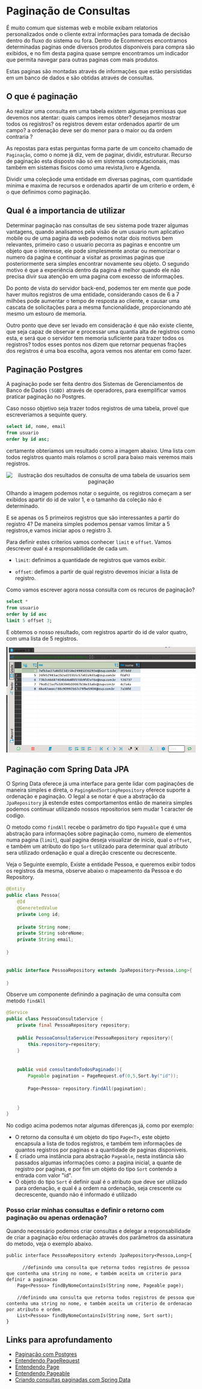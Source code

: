 # Paginação de Consultas
 
 É muito comum que sistemas web e mobile exibam relatorios personalizados onde o cliente extrai informações para tomada de decisão dentro do fluxo do sistema ou fora. Dentro de Ecommerces encontramos determinadas paginas onde diversos produtos disponiveis para compra são exibidos, e no fim desta pagina quase sempre encontramos um indicador que permita navegar para outras paginas com mais produtos.
 
 Estas paginas são montadas através de informações que estão persistidas em um banco de dados e são obtidas através de consultas.

## O que é paginação

Ao realizar uma consulta em uma tabela existem algumas premissas que devemos nos atentar: quais campos iremos obter? desejamos mostrar todos os registros? os registros devem estar ordenados apartir de um campo?  a ordenação deve ser do menor para o maior ou da ordem contraria ?

As repostas para estas perguntas forma parte de um conceito chamado de `Paginação`, como o nome já diz, vem de paginar, dividir, estruturar. Recurso de paginação esta disposto não só em sistemas computacionais, mas também em sistemas fisicos como uma revista,livro e Agenda.

 Dividir uma coleçãode uma entidade em diversas paginas, com quantidade minima e maxima de recursos e ordenados apartir de um criterio e ordem, é o que definimos como paginação. 

## Qual é a importancia de utilizar

Determinar paginação nas consultas de seu sistema pode trazer algumas vantagens, quando analisamos pela visão de um usuario num aplicativo mobile ou de uma pagina da web podemos notar dois motivos bem relevantes, primeiro caso o usuario pecorra as paginas e encontre um objeto que o interesse, ele pode simplesmente anotar ou memorizar o numero da pagina e continuar a visitar as proximas paginas que posteriormente sera simples encontrar novamente seu objeto. O segundo motivo é que a experiência dentro da pagina é melhor quando ele não precisa divir sua atenção em uma pagina com excesso de informações.

Do ponto de vista do servidor back-end, podemos ter em mente que pode haver muitos registros de uma entidade, considerando casos de 6 a 7 milhões pode aumentar o tempo de resposta ao cliente, e causar uma cascata de solicitações para a mesma funcionalidade, proporcionando até mesmo um estouro de memoria. 

Outro ponto que deve ser levado em consideração é que não existe cliente, que seja capaz de observar e processar uma quantia alta de registros como esta, e será que o servidor tem memoria suficiente para trazer todos os registros? todos esses pontos nos dizem que retornar pequenas frações dos registros é uma boa escolha, agora vemos nos atentar em como fazer.

## Paginação Postgres

A paginação pode ser feita dentro dos Sistemas de Gerenciamentos de Banco de Dados `(SGBD)` através de operadores, para exemplificar vamos praticar paginação no  Postgres. 

Caso nosso objetivo seja trazer todos registros de uma tabela, provel que escreveriamos a sequinte query.

```sql
select id, nome, email
from usuario
order by id asc;
```

certamente obteriamos um resultado como  a imagem abaixo. Uma lista com todos registros quanto mais rolamos o scroll para baixo mais veremos mais registros.


<p align="center">
<img alt="ilustração dos resultados de consulta de uma tabela de usuarios sem paginação" src="./imagens/resultado-consulta-usuario-sem-paginacao.png" />
</p>

Olhando a imagem podemos notar o seguinte, os registros começam a ser exibidos apartir do id de valor 1,  e o tamanho da coleção não é determinado. 

E se apenas os 5 primeiros registros que são interessantes a partir do registro 4? De maneira simples podemos pensar vamos limitar a 5 registros,e vamos iniciar apos o registro 3.

Para definir estes criterios vamos conhecer  `limit` e `offset`. Vamos descrever qual é a responsabilidade de cada um.

- `limit`: definimos a quantidade de registros que vamos exibir.

- `offset`: defimos a partir de qual registro devemos iniciar a lista de registro.

Como vamos escrever agora nossa consulta com os recuros de paginação?

```sql 
select *
from usuario 
order by id asc
limit 5 offset 3;
```

E obtemos o nosso resultado, com registros apartir do id de valor quatro, com uma lista de 5 registros.

<p align="center">
<img alt="ilustração dos resultados de consulta de uma tabela de usuarios com paginação" src="./imagens/consulta-com-paginacao-com-postgres.png" />
</p>

## Paginação com Spring Data JPA

O Spring Data oferece já uma interface para gente lidar com paginações de maneira simples e direta, o `PagingAndSortingRepository` oferece suporte a ordenação e paginação. O legal a se notar é que a abstração da `JpaRepository` já estende estes  comportamentos então de maneira simples podemos continuar utilizando nossos repositorios sem mudar 1 caracter de codigo. 

O metodo  como `findAll` recebe o parâmetro do tipo `Pageable` que é uma abstração para informações sobre paginação como, numero de elementos numa pagina (`limit`), qual pagina deseja visualizar de inicio, qual o `offset`, e também um atributo do tipo `Sort` utilizado para determinar qual atributo sera utilizado ordenação e qual a direção crescente ou decrescente.

Veja o Seguinte exemplo, Existe a entidade Pessoa, e queremos exibir todos os registros da mesma, observe abaixo o mapeamento da Pessoa e do Repository.



```java
@Entity
public class Pessoa{
    @Id
    @GeneretedValue
    private Long id;

    private String nome;
    private String sobreNome;
    private String email; 
    
}

```

```java

public interface PessoaRepository extends JpaRepository<Pessoa,Long>{
 
}

```

Observe um componente definindo a paginação de uma consulta com metodo `findAll`

```java
@Service 
public class PessoaConsultaService {
    private final PessoaRepository repository;

    public PessoaConsultaService(PessoaRepository repository){
        this.repository=repository;
    }


    public void consultandoTodosPaginado(){
        Pageable pagination = PageRequest.of(0,5,Sort.by("id"));

        Page<Pessoa> repository.findAll(pagination);


    }
}

```

No codigo acima podemos notar algumas diferenças já, como por exemplo: 
- O retorno da consulta é um objeto do tipo `Page<T>`, este objeto encapsula a lista de todos registros, e também tem informações de quantos registros por paginas e a quantidade de paginas disponiveis.
- É criado uma instância para abstração `Pageable`, nesta instância são passados algumas informações como: a pagina inicial, a quante de registro por paginas, e por fim um objeto do tipo `Sort` contendo a entrada com valor "id".
- O objeto do tipo `Sort` é definir qual é o atributo que deve ser utilizado para ordenação, e qual é a ordem na ordenação, seja crescente ou decrescente, quando não é informado é utilizado 

### Posso criar minhas consultas e definir o retorno com paginação ou apenas ordenação?

Quando necessário podemos criar consultas e delegar a responsabilidade de criar a paginação e/ou ordenação através dos parâmetros da assinatura do metodo, veja o exemplo abaixo.

```
public interface PessoaRepository extends JpaRepository<Pessoa,Long>{
    
      //definindo uma consulta que retorna todos registros de pessoa que contenha uma string no nome, e também aceita um criterio para definir a paginacao
    Page<Pessoa> findByNomeContainsIs(String nome, Pageable page);
    
    //definindo uma consulta que retorna todos registros de pessoa que contenha uma string no nome, e também aceita um criterio de ordenacao por atributo e ordem.
    List<Pessoa> findByNomeContainsIs(String nome, Sort sort);
}

```



## Links para aprofundamento 

- [Paginação com Postgres](https://www.postgresql.org/docs/8.3/queries-limit.html)
- [Entendendo PageRequest](https://docs.spring.io/spring-data/commons/docs/current/api/org/springframework/data/domain/PageRequest.html)
- [Entendendo Page](https://docs.spring.io/spring-data/commons/docs/current/api/org/springframework/data/domain/Page.html)
- [Entendendo Pageable](https://docs.spring.io/spring-data/commons/docs/current/api/org/springframework/data/domain/Pageable.html)
- [Criando consultas paginadas com Spring Data](https://www.baeldung.com/spring-data-jpa-pagination-sorting)